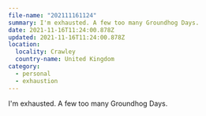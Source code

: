 ```yaml
---
file-name: "202111161124"
summary: I'm exhausted. A few too many Groundhog Days.
date: 2021-11-16T11:24:00.878Z
updated: 2021-11-16T11:24:00.878Z
location:
  locality: Crawley
  country-name: United Kingdom
category:
  - personal
  - exhaustion
---
```


I'm exhausted. A few too many Groundhog Days.
